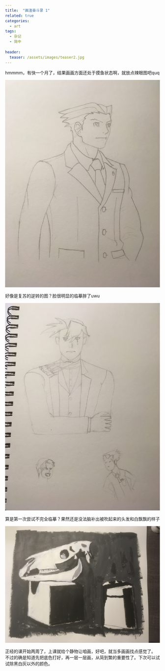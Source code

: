 ```yaml
---
title:  "画渣奋斗录 1"
related: true
categories: 
  - art
tags: 
  - 杂记
  - 简中
  
header:
  teaser: /assets/images/teaser2.jpg
---
```


hmmmm，有快一个月了，结果画画方面还处于摸鱼状态啊，就放点辣眼图吧quq


![image](/assets/images/dr/1-1.jpg)

好像是复苏的逆转的图？脸很明显的临摹胖了uwu

![image](/assets/images/dr/1-2.jpg)

算是第一次尝试不完全临摹？果然还是没法脑补出被吹起来的头发和白飘飘的样子

![image](/assets/images/dr/1-3.jpg)

正经的课开始两周了，上课就给个静物让咱画，好吧，就当多画画找点感觉了。<br> 不过的确是知道先把底色打好，再一层一层画，从简到繁的重要性了。下次可以试试除黑白灰以外的颜色。

